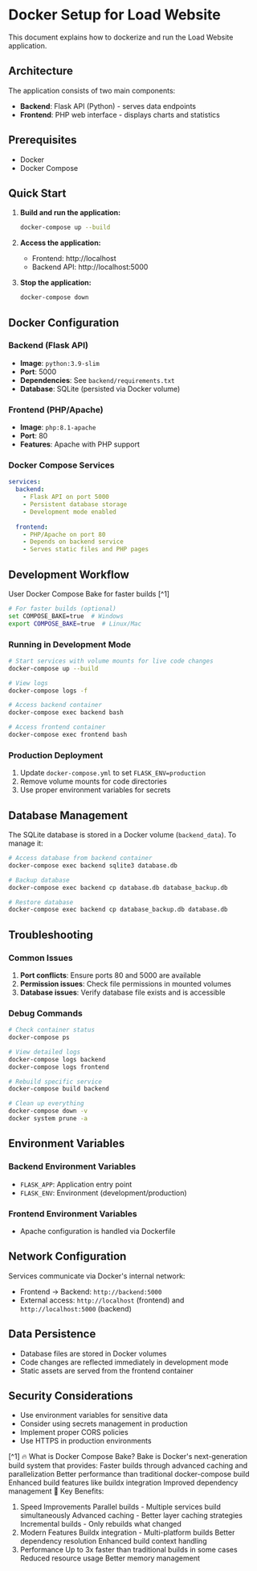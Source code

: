 # Docker Setup for Load Website

This document explains how to dockerize and run the Load Website application.

## Architecture

The application consists of two main components:
- **Backend**: Flask API (Python) - serves data endpoints
- **Frontend**: PHP web interface - displays charts and statistics

## Prerequisites

- Docker
- Docker Compose

## Quick Start

1. **Build and run the application:**
   ```bash
   docker-compose up --build
   ```

2. **Access the application:**
   - Frontend: http://localhost
   - Backend API: http://localhost:5000

3. **Stop the application:**
   ```bash
   docker-compose down
   ```

## Docker Configuration

### Backend (Flask API)
- **Image**: `python:3.9-slim`
- **Port**: 5000
- **Dependencies**: See `backend/requirements.txt`
- **Database**: SQLite (persisted via Docker volume)

### Frontend (PHP/Apache)
- **Image**: `php:8.1-apache`
- **Port**: 80
- **Features**: Apache with PHP support

### Docker Compose Services

```yaml
services:
  backend:
    - Flask API on port 5000
    - Persistent database storage
    - Development mode enabled
    
  frontend:
    - PHP/Apache on port 80
    - Depends on backend service
    - Serves static files and PHP pages
```

## Development Workflow

User Docker Compose Bake for faster builds [^1]
```bash
# For faster builds (optional)
set COMPOSE_BAKE=true  # Windows
export COMPOSE_BAKE=true  # Linux/Mac
```

### Running in Development Mode
```bash
# Start services with volume mounts for live code changes
docker-compose up --build

# View logs
docker-compose logs -f

# Access backend container
docker-compose exec backend bash

# Access frontend container
docker-compose exec frontend bash
```

### Production Deployment
1. Update `docker-compose.yml` to set `FLASK_ENV=production`
2. Remove volume mounts for code directories
3. Use proper environment variables for secrets

## Database Management

The SQLite database is stored in a Docker volume (`backend_data`). To manage it:

```bash
# Access database from backend container
docker-compose exec backend sqlite3 database.db

# Backup database
docker-compose exec backend cp database.db database_backup.db

# Restore database
docker-compose exec backend cp database_backup.db database.db
```

## Troubleshooting

### Common Issues

1. **Port conflicts**: Ensure ports 80 and 5000 are available
2. **Permission issues**: Check file permissions in mounted volumes
3. **Database issues**: Verify database file exists and is accessible

### Debug Commands

```bash
# Check container status
docker-compose ps

# View detailed logs
docker-compose logs backend
docker-compose logs frontend

# Rebuild specific service
docker-compose build backend

# Clean up everything
docker-compose down -v
docker system prune -a
```

## Environment Variables

### Backend Environment Variables
- `FLASK_APP`: Application entry point
- `FLASK_ENV`: Environment (development/production)

### Frontend Environment Variables
- Apache configuration is handled via Dockerfile

## Network Configuration

Services communicate via Docker's internal network:
- Frontend → Backend: `http://backend:5000`
- External access: `http://localhost` (frontend) and `http://localhost:5000` (backend)

## Data Persistence

- Database files are stored in Docker volumes
- Code changes are reflected immediately in development mode
- Static assets are served from the frontend container

## Security Considerations

- Use environment variables for sensitive data
- Consider using secrets management in production
- Implement proper CORS policies
- Use HTTPS in production environments 




[^1] 🔥 What is Docker Compose Bake?
Bake is Docker's next-generation build system that provides:
Faster builds through advanced caching and parallelization
Better performance than traditional docker-compose build
Enhanced build features like buildx integration
Improved dependency management
🚀 Key Benefits:
1. Speed Improvements
Parallel builds - Multiple services build simultaneously
Advanced caching - Better layer caching strategies
Incremental builds - Only rebuilds what changed
2. Modern Features
Buildx integration - Multi-platform builds
Better dependency resolution
Enhanced build context handling
3. Performance
Up to 3x faster than traditional builds in some cases
Reduced resource usage
Better memory management